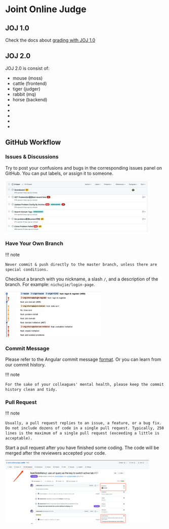 # Joint Online Judge

## JOJ 1.0

Check the docs about [grading with JOJ 1.0](/GradeWithJOJ)

## JOJ 2.0

JOJ 2.0 is consist of:

+ mouse (moss)
+ cattle (frontend)
+ tiger (judger)
+ rabbit (mq)
+ horse (backend)
+ 
+ 
+
+
+

## GitHub Workflow

### Issues & Discussions

Try to post your confusions and bugs in the corresponding issues panel on GitHub. You can put labels, or assign it to someone.

<img src="assets/issue.png" width="90%" />

### Have Your Own Branch

!!! note

    Never commit & push directly to the master branch, unless there are special conditions.

Checkout a branch with you nickname, a slash `/`, and a description of the branch. For example: `nichujie/login-page`.

<img src="assets/branch.png" width="60%" />

### Commit Message

Please refer to the Angular commit message [format](https://github.com/angular/angular/blob/master/CONTRIBUTING.md#commit). Or you can learn from our commit history.

!!! note

    For the sake of your colleagues' mental health, please keep the commit history clean and tidy.

### Pull Request

!!! note

    Usually, a pull request replies to an issue, a feature, or a bug fix. Do not include dozens of code in a single pull request. Typically, 250 lines is the maximum of a single pull request (exceeding a little is acceptable). 

Start a pull request after you have finished some coding. The code will be merged after the reviewers accepted your code.
    
<img src="assets/pr.png" width="90%" />
